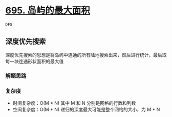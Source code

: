 # [695. 岛屿的最大面积](https://leetcode-cn.com/problems/max-area-of-island/solution/dao-yu-de-zui-da-mian-ji-by-leetcode-solution/)

`DFS`

## 深度优先搜索

深度优先搜索的思想是将岛屿中连通的所有陆地搜索出来，然后进行统计，最后取每一块连通形状面积的最大值

### 解题思路

### 复杂度

- 时间复杂度：O(M * N) 其中 M 和 N 分别是网格的行数和列数
- 空间复杂度：O(M * N) 递归的深度最大可能是整个网格的大小，为 M * N
